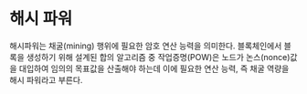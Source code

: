 # 해시 파워

해시파워는 채굴(mining) 행위에 필요한 암호 연산 능력을 의미한다. 블록체인에서 블록을 생성하기 위해 설계된 합의 알고리즘 중 작업증명(POW)은 노드가 논스(nonce)값을 대입하여 임의의 목표값을 산출해야 하는데 이에 필요한 연산 능력, 즉 채굴 역량을 해시 파워라고 부른다.
